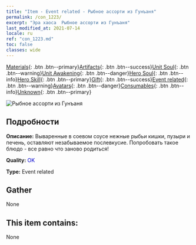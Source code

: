 ```yaml
---
title: "Item - Event related - Рыбное ассорти из Гунъаня"
permalink: /con_1223/
excerpt: "Эра хаоса  Рыбное ассорти из Гунъаня"
last_modified_at: 2021-07-14
locale: ru
ref: "con_1223.md"
toc: false
classes: wide
---
```

 [Materials](/ItemsRU/){: .btn .btn--primary}[Artifacts](/ItemsRU/Artifacts/){: .btn .btn--success}[Unit Soul](/ItemsRU/UnitSoul/){: .btn .btn--warning}[Unit Awakening](/ItemsRU/UnitAwakening/){: .btn .btn--danger}[Hero Soul](/ItemsRU/HeroSoul/){: .btn .btn--info}[Hero Skill](/ItemsRU/HeroSkill/){: .btn .btn--primary}[Gift](/ItemsRU/Gift/){: .btn .btn--success}[Event related](/ItemsRU/Events/){: .btn .btn--warning}[Avatars](/ItemsRU/Avatars/){: .btn .btn--danger}[Consumables](/ItemsRU/Consumables/){: .btn .btn--info}[Unknown](/ItemsRU/Unknown/){: .btn .btn--primary}

 ![Рыбное ассорти из Гунъаня](/images/t/i_81523331.png)

## Подробности
 **Описание:** Вываренные в соевом соусе нежные рыбьи кишки, пузыри и печень, оставляют незабываемое послевкусие. Попробовать такое блюдо - все равно что заново родиться!

 **Quality:** <span style="color: #0000CD">OK</span>

 **Type:** Event related

## Gather

  None

## This item contains:

  None

